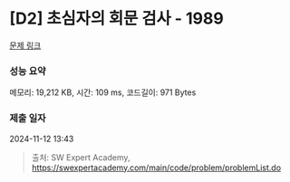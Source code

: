 # [D2] 초심자의 회문 검사 - 1989 

[문제 링크](https://swexpertacademy.com/main/code/problem/problemDetail.do?contestProbId=AV5PyTLqAf4DFAUq) 

### 성능 요약

메모리: 19,212 KB, 시간: 109 ms, 코드길이: 971 Bytes

### 제출 일자

2024-11-12 13:43



> 출처: SW Expert Academy, https://swexpertacademy.com/main/code/problem/problemList.do
